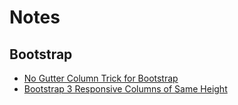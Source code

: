 # Notes

## Bootstrap
* [No Gutter Column Trick for Bootstrap](https://github.com/cheton/notes/blob/master/Bootstrap.md#no-gutter-column-trick-for-bootstrap)
* [Bootstrap 3 Responsive Columns of Same Height](https://github.com/cheton/notes/blob/master/Bootstrap.md#bootstrap-3-responsive-columns-of-same-height)
